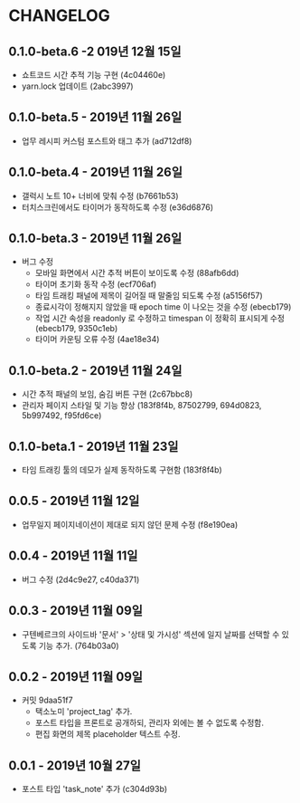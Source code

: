 # CHANGELOG
## 0.1.0-beta.6 -2 019년 12월 15일
* 쇼트코드 시간 추적 기능 구현 (4c04460e)
* yarn.lock 업데이트 (2abc3997)


## 0.1.0-beta.5 - 2019년 11월 26일
* 업무 레시피 커스텀 포스트와 태그 추가 (ad712df8)


## 0.1.0-beta.4 - 2019년 11월 26일
* 갤럭시 노트 10+ 너비에 맞춰 수정 (b7661b53)
* 터치스크린에서도 타이머가 동작하도록 수정 (e36d6876)


## 0.1.0-beta.3 - 2019년 11월 26일
* 버그 수정
  - 모바일 화면에서 시간 추적 버튼이 보이도록 수정 (88afb6dd)
  - 타이머 초기화 동작 수정 (ecf706af)
  - 타임 트래킹 패널에 제목이 길어질 때 말줄임 되도록 수정 (a5156f57)
  - 종료시각이 정해지지 않았을 때 epoch time 이 나오는 것을 수정 (ebecb179)
  - 작업 시간 속성을 readonly 로 수정하고 timespan 이 정확히 표시되게 수정 (ebecb179, 9350c1eb)
  - 타이머 카운팅 오류 수정 (4ae18e34)


## 0.1.0-beta.2 - 2019년 11월 24일 
* 시간 추적 패널의 보임, 숨김 버튼 구현 (2c67bbc8)
* 관리자 페이지 스타일 및 기능 향상 (183f8f4b, 87502799, 694d0823, 5b997492, f95fd6ce)


## 0.1.0-beta.1 - 2019년 11월 23일
* 타임 트래킹 툴의 데모가 실제 동작하도록 구현함 (183f8f4b)


## 0.0.5 - 2019년 11월 12일
* 업무일지 페이지네이션이 제대로 되지 않던 문제 수정 (f8e190ea)


## 0.0.4 - 2019년 11월 11일
* 버그 수정 (2d4c9e27, c40da371)


## 0.0.3 - 2019년 11월 09일
* 구텐베르크의 사이드바 '문서' > '상태 및 가시성' 섹션에 일지 날짜를 선택할 수 있도록 기능 추가. (764b03a0)
 

## 0.0.2 - 2019년 11월 09일
* 커밋 9daa51f7
    * 택소노미 'project_tag' 추가.
    * 포스트 타입을 프론트로 공개하되, 관리자 외에는 볼 수 없도록 수정함.
    * 편집 화면의 제목 placeholder 텍스트 수정.


## 0.0.1 - 2019년 10월 27일
* 포스트 타입 'task_note' 추가 (c304d93b)
